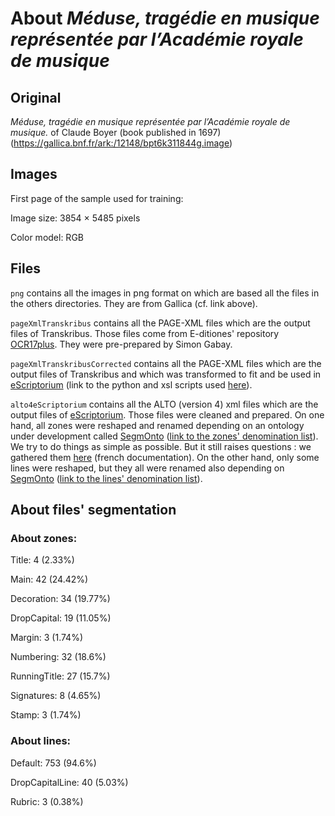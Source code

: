 # About _Méduse,  tragédie  en  musique  représentée  par  l’Académie  royale  de  musique_ 

## Original
_Méduse,  tragédie  en  musique  représentée  par  l’Académie  royale  de  musique._ of Claude Boyer (book published in 1697) (https://gallica.bnf.fr/ark:/12148/bpt6k311844g.image)

## Images
First page of the sample used for training:

Image size: 3854 × 5485 pixels

Color model: RGB

## Files
``png`` contains all the images in png format on which are based all the files in the others directories. They are from Gallica (cf. link above).

``pageXmlTranskribus`` contains all the PAGE-XML files which are the output files of Transkribus. Those files come from E-ditiones' repository [OCR17plus](https://github.com/e-ditiones/OCR17plus). They were pre-prepared by Simon Gabay.

``pageXmlTranskribusCorrected`` contains all the PAGE-XML files which are the output files of Transkribus and which was transformed to fit and be used in [eScriptorium](http://traces6.paris.inria.fr/) (link to the python and xsl scripts used [here](https://github.com/Heresta/BAO_Stage_DH_ENS_2021/tree/main/CorrectionPageXMLeScriptorium)).

``alto4eScriptorium`` contains all the ALTO (version 4) xml files which are the output files of [eScriptorium](http://traces6.paris.inria.fr/). Those files were cleaned and prepared. On one hand, all zones were reshaped and renamed depending on an ontology under development called [SegmOnto](https://github.com/SegmOnto) ([link to the zones' denomination list](https://github.com/SegmOnto/examples/tree/main/zones)). We try to do things as simple as possible. But it still raises questions : we gathered them [here](https://github.com/Heresta/BAO_Stage_DH_ENS_2021/tree/main/problemesSegmentation) (french documentation). On the other hand, only some lines were reshaped, but they all were renamed also depending on [SegmOnto](https://github.com/SegmOnto) ([link to the lines' denomination list](https://github.com/SegmOnto/examples/tree/main/lines)).

## About files' segmentation

### About zones:

Title: 4 (2.33%)

Main: 42 (24.42%)

Decoration: 34 (19.77%)

DropCapital: 19 (11.05%)

Margin: 3 (1.74%)

Numbering: 32 (18.6%)

RunningTitle: 27 (15.7%)

Signatures: 8 (4.65%)

Stamp: 3 (1.74%)

### About lines:

Default: 753 (94.6%)

DropCapitalLine: 40 (5.03%)

Rubric: 3 (0.38%)


